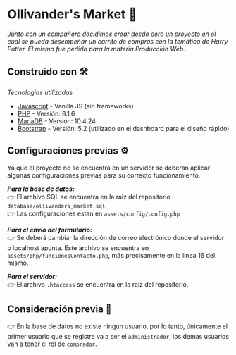 # Ollivander's Market :mage:

_Junto con un compañero decidimos crear desde cero un proyecto en el cual se pueda desempeñar un carrito de compras con la temática de Harry Potter. El mismo fue pedido para la materia Producción Web._

## Construido con 🛠️

_Tecnologias utilizadas_

- [Javascript](https://devdocs.io/javascript/) - Vanilla JS (sin frameworks)
- [PHP](https://www.php.net/) - Versión: 8.1.6
- [MariaDB](https://mariadb.org/) - Versión: 10.4.24
- [Bootstrap](https://getbootstrap.com/) - Versión: 5.2 (utilizado en el dashboard para el diseño rápido)

## Configuraciones previas :gear:

Ya que el proyecto no se encuentra en un servidor se deberan aplicar algunas configuraciones previas para su correcto funcionamiento.

**_Para la base de datos:_** <br>
:point_right: El archivo SQL se encuentra en la raiz del repositorio `database/ollivanders_market.sql` <br>
:point_right: Las configuraciones estan en `assets/config/config.php` <br>

**_Para el envio del formulario:_** <br>
:point_right: Se deberá cambiar la dirección de correo electrónico donde el servidor o localhost apunta. Este archivo se encuentra en `assets/php/funcionesContacto.php`, más precisamente en la linea 16 del mismo. <br>

**_Para el servidor:_** <br>
:point_right: El archivo `.htaccess` se encuentra en la raiz del repositorio. <br>

## Consideración previa :raised_hands:

:point_right: En la base de datos no existe ningun usuario, por lo tanto, únicamente el primer usuario que se registre va a ser el `administrador`, los demas usuarios van a tener el rol de `comprador`.
